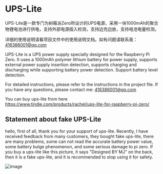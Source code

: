 # UPS-Lite
UPS-Lite是一款专门为树莓派Zero所设计的UPS电源，采用一块1000mAh的聚合物锂电池进行供电，支持外部电源插入检测，支持边充边放，支持电池电量检测。

详细的使用说明请看项目文件中的使用说明文档。如有问题请联系我：416386001@qq.com





UPS-Lite is a UPS power supply specially designed for the Raspberry Pi Zero. It uses a 1000mAh polymer lithium battery for power supply, supports external power supply insertion detection, supports charging and discharging while supporting battery power detection. Support battery level detection.
 
For detailed instructions, please refer to the instructions in the project file. If you have any questions, please contact me: 416386001@qq.com


You can buy ups-lite from here   https://www.tindie.com/products/rachel/ups-lite-for-raspberry-pi-zero/




## Statement about fake UPS-Lite 
hello, first of all, thank you for your support of ups-lite. Recently, I have received feedback from many customers, they bought fake ups-lite, there are many problems, some can not read the accurate battery power value, some battery bulge phenomenon, and some serious damage to pi zero. If you buy a ups-lite like this picture, it says "Designed BY MJ" on the back, then it is a fake ups-lite, and it is recommended to stop using it for safety.

![image](https://github.com/linshuqin329/UPS-Lite/blob/master/Fake%20UPS-Lite.jpeg)











